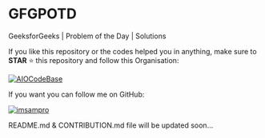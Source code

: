 # GFGPOTD
GeeksforGeeks | Problem of the Day | Solutions

If you like this repository or the codes helped you in anything, make sure to **STAR** ⭐ this repository and follow this Organisation:

<a href="https://www.github.com/AIOCodeBase" target="_blank"><img src="https://img.shields.io/github/followers/AIOCodeBase?logo=github&label=AIOCodeBase&style=for-the-badge" alt="AIOCodeBase" /></a>

If you want you can follow me on GitHub:

<a href="https://www.github.com/imsampro" target="_blank"><img src="https://img.shields.io/github/followers/imsampro?logo=github&label=imsampro&style=for-the-badge" alt="imsampro" /></a>

README.md & CONTRIBUTION.md file will be updated soon...
